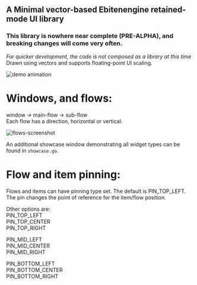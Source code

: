 ## A Minimal vector-based Ebitenengine retained-mode UI library
### This library is nowhere near complete (PRE-ALPHA), and breaking changes will come very often.
*For quicker development, the code is not composed as a library at this time*  
Drawn using vectors and supports floating-point UI scaling.

![demo animation](https://github.com/user-attachments/assets/eef712c8-fa1e-4afe-826e-624c860ab842)

# Windows, and flows:
window -> main-flow -> sub-flow  
Each flow has a direction, horizontal or vertical.

![flows-screenshot](https://github.com/user-attachments/assets/dcc79179-361d-420c-959f-c1785433bb5b)

An additional showcase window demonstrating all widget types can be found in
`showcase.go`.



# Flow and item pinning:
Flows and items can have pinning type set. The default is PIN_TOP_LEFT.
The pin changes the point of reference for the item/flow position.

Other options are:  
PIN_TOP_LEFT  
PIN_TOP_CENTER  
PIN_TOP_RIGHT

PIN_MID_LEFT  
PIN_MID_CENTER  
PIN_MID_RIGHT

PIN_BOTTOM_LEFT  
PIN_BOTTOM_CENTER  
PIN_BOTTOM_RIGHT
